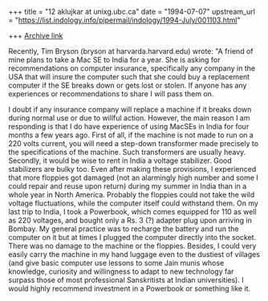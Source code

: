 +++
title = "12 aklujkar at unixg.ubc.ca"
date = "1994-07-07"
upstream_url = "https://list.indology.info/pipermail/indology/1994-July/001103.html"

+++
[Archive link](https://list.indology.info/pipermail/indology/1994-July/001103.html)

Recently, Tim Bryson (bryson at harvarda.harvard.edu) wrote: "A friend of mine
plans to take a Mac SE to India for a year.  She is asking for
recommendations on computer insurance, specifically any company in the USA
that will insure the computer such that she could
buy a replacement computer if the SE breaks down or gets lost or stolen. If
anyone has any experiences or recommendations to share I will pass them on.


I doubt if any insurance company  will replace a machine if it breaks down
during normal use or due to willful action. However, the main reason I am
responding is that I do have experience of using MacSEs in India for four
months a few years ago. First of all, if the machine is not made to run on
a 220 volts current, you will need a step-down transformer made precisely
to the specifications of the machine. Such transformers are usually heavy.
Secondly, it would be wise to rent in India a voltage stabilizer. Good
stabilizers are bulky too. Even after making these provisions, I
experienced that more floppies got damaged (not an alarmingly high number
and some I could repair and reuse upon return) during my summer in India
than in a whole year in North America. Probably the floppies could not take
the wild voltage fluctuations, while the computer itself could withstand
them. On my last trip to India, I took a Powerbook, which comes equipped
for 110 as well as 220 voltages, and bought only a Rs. 3 (?) adapter plug
upon arriving in Bombay. My general practice was to recharge the battery
and run the computer on it  but at times I plugged the computer directly
into the socket. There was no damage  to the machine or the floppies.
Besides, I could very easily carry the machine in my hand luggage even to
the dustiest of villages (and give basic computer use lessons to some Jain
munis whose knowledge, curiosity and willingness to adapt to new technology
far surpass those of most professional Sanskritists at Indian
universities).  I would highly recommend investment  in  a Powerbook or
something like it. 






